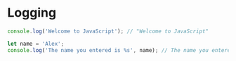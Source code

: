# Logging 

```javascript
console.log('Welcome to JavaScript'); // "Welcome to JavaScript"
```

```javascript
let name = 'Alex';
console.log('The name you entered is %s', name); // The name you entered is Alex 
```
